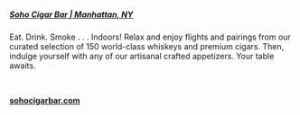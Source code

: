 ##### [Soho Cigar Bar | Manhattan, NY](//www.sohocigarbar.com)

Eat. Drink. Smoke . . . Indoors! Relax and enjoy flights and pairings from our curated selection of 150 world-class whiskeys and premium cigars. Then, indulge yourself with any of our artisanal crafted appetizers. Your table awaits. 

&nbsp;

[**sohocigarbar.com**](//www.sohocigarbar.com)
